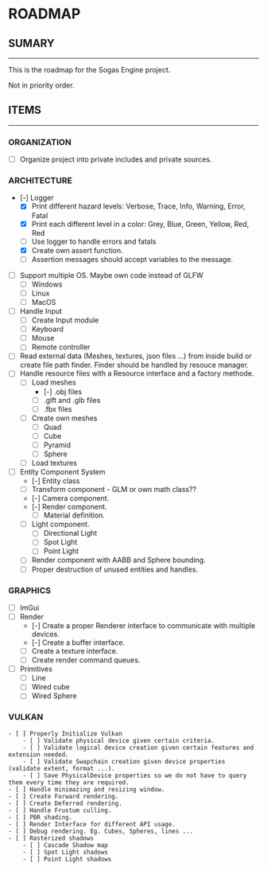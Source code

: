 # ROADMAP
## SUMARY
---
This is the roadmap for the Sogas Engine project.

Not in priority order.

## ITEMS
---

### ORGANIZATION
- [ ] Organize project into private includes and private sources.


### ARCHITECTURE
- [-] Logger
    - [x] Print different hazard levels: Verbose, Trace, Info, Warning, Error, Fatal
    - [x] Print each different level in a color: Grey, Blue, Green, Yellow, Red, Red
    - [ ] Use logger to handle errors and fatals
    - [x] Create own assert function.
    - [ ] Assertion messages should accept variables to the message.

- [ ] Support multiple OS. Maybe own code instead of GLFW
    - [ ] Windows
    - [ ] Linux
    - [ ] MacOS

- [ ] Handle Input
    - [ ] Create Input module
    - [ ] Keyboard
    - [ ] Mouse
    - [ ] Remote controller

- [ ] Read external data (Meshes, textures, json files ...) from inside build or create file path finder.
Finder should be handled by resouce manager.
- [ ] Handle resource files with a Resource interface and a factory methode.
    - [ ] Load meshes
        - [-] .obj files
        - [ ] .glft and .glb files
        - [ ] .fbx files
    - [ ] Create own meshes
        - [ ] Quad
        - [ ] Cube
        - [ ] Pyramid
        - [ ] Sphere
    - [ ] Load textures

- [ ] Entity Component System
    - [-] Entity class
    - [ ] Transform component - GLM or own math class??
    - [-] Camera component.
    - [-] Render component.
        - [ ] Material definition.
    - [ ] Light component.
        - [ ] Directional Light
        - [ ] Spot Light
        - [ ] Point Light
    - [ ] Render component with AABB and Sphere bounding.
    - [ ] Proper destruction of unused entities and handles.

### GRAPHICS
- [ ] ImGui
- [ ] Render
    - [-] Create a proper Renderer interface to communicate with multiple devices.
    - [-] Create a buffer interface.
    - [ ] Create a texture interface.
    - [ ] Create render command queues.
- [ ] Primitives
    - [ ] Line
    - [ ] Wired cube
    - [ ] Wired Sphere

### VULKAN
    - [ ] Properly Initialize Vulkan
        - [ ] Validate physical device given certain criteria.
        - [ ] Validate logical device creation given certain features and extension needed.
        - [ ] Validate Swapchain creation given device properties (validate extent, format ...).
        - [ ] Save PhysicalDevice properties so we do not have to query them every time they are required.
    - [ ] Handle minimazing and resizing window.
    - [ ] Create Forward rendering.
    - [ ] Create Deferred rendering.
    - [ ] Handle Frustum culling.
    - [ ] PBR shading.
    - [ ] Render Interface for different API usage.
    - [ ] Debug rendering. Eg. Cubes, Spheres, lines ...
    - [ ] Rasterized shadows
        - [ ] Cascade Shadow map
        - [ ] Spot Light shadows
        - [ ] Point Light shadows
 